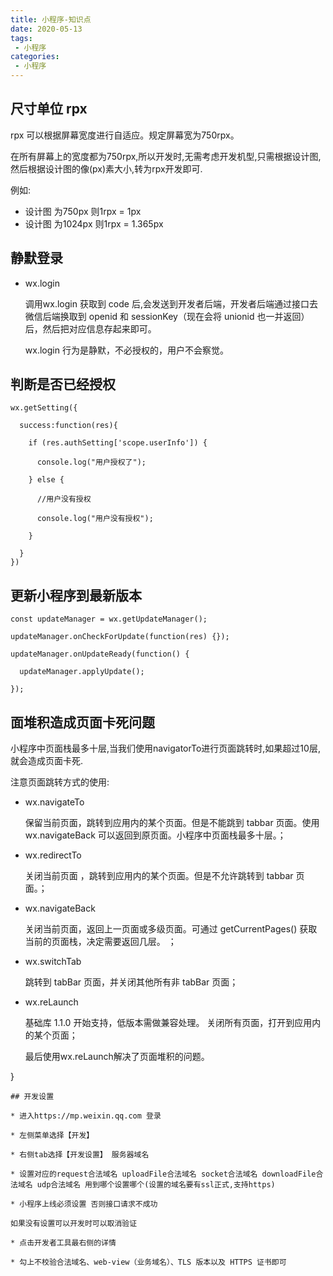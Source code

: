 ```yaml
---
title: 小程序-知识点
date: 2020-05-13
tags:
 - 小程序
categories: 
 - 小程序
---
```


## 尺寸单位 rpx

rpx 可以根据屏幕宽度进行自适应。规定屏幕宽为750rpx。

在所有屏幕上的宽度都为750rpx,所以开发时,无需考虑开发机型,只需根据设计图,然后根据设计图的像(px)素大小,转为rpx开发即可.

例如:
* 设计图 为750px  则1rpx = 1px
* 设计图 为1024px 则1rpx = 1.365px 

## 静默登录
* wx.login
  
  调用wx.login 获取到 code 后,会发送到开发者后端，开发者后端通过接口去微信后端换取到 openid 和 sessionKey（现在会将 unionid 也一并返回）后，然后把对应信息存起来即可。

  wx.login 行为是静默，不必授权的，用户不会察觉。

<!-- 
## 用户登录,获取OpenID和session_key

1.调用 wx.login() 获取 临时登录凭证code ，并回传到开发者服务器。
2.调用 auth.code2Session 接口，换取 用户唯一标识 OpenID 和 会话密钥 session_key。

微信小程序开发获取AppID 和 AppSecret
* 进入https://mp.weixin.qq.com 登录
* 左侧菜单选择【开发】
* 右侧tab选择【开发设置】开发者ID
* AppSecret栏右侧点击重置
会弹出一个二维码，需要开发者扫描二维码才可以重置AppSecret
。出现AppSecret后点击复制，并保存你的AppSecret。
在保存好之前不要进行任何操作。
你退出了这个界面且没保存AppSecret，就只能再重新生成AppSecret了。


```
1.在生命周期或需要的地方调用
wx.login({
  success(res){

    {
      errMsg: "login:ok", 
      code: "0434Fumk2nPLaC0zBTlk26**********"
    }
    // 成功获取code后,发送给后台服务器
    wx.request({
      url: "http://wwww.baidu.com/api/loginCode", // 仅为示例，并非真实的接口地址
      method: "post",
      data: {
        code: res
      },
      headers: {
        "content-type": "application/json" // 默认值
      },
    })
  }
})
2.后台服务器收到 coed后调用auth.code2Session 接口换取用户唯一标识 OpenID 和 会话密钥 session_key。

NodeJs egg框架 例子

const result = await this.ctx.curl('https://api.weixin.qq.com/sns/jscode2session?appid=APPID&secret=SECRET&js_code=' + ctx.code.code + '&grant_type=authorization_code', {
  dataType: 'json',
});
通过result.data 可以获取对应的openid和session_key

``` -->



## 判断是否已经授权
```
wx.getSetting({

  success:function(res){

    if (res.authSetting['scope.userInfo']) {

      console.log("用户授权了");

    } else {

      //用户没有授权

      console.log("用户没有授权");

    }

  }
})

```
<!-- ## 授权登录

使用 button 组件，并将 open-type 指定为 getUserInfo 类型，获取用户基本信息。

当用户点击授权时,可以通过bindgetuserinfo事件函数,获取用户的信息

```
<button
  lang="zh_CN" //注意设置 否则授权拿到的用户地址是中文拼音
  open-type="getUserInfo"
  bindgetuserinfo="bindGetUserInfo"
>登录
</button>

bindGetUserInfo: function () {

  if(e.mp.detail.userInfo){

    //授权成功
    可以获取用户的 名称 性别 语言 国家 省份 城市 头像 以及其他数据 
   
  } else {

    //授权失败
  }
}

```

* lang 的合法值

| 值    | 说明     |
| ----- | -------- |
| en    | 英文     |
| zh_CN | 简体中文 |
| zh_TW | 繁体中文 | -->

## 更新小程序到最新版本

```
const updateManager = wx.getUpdateManager();

updateManager.onCheckForUpdate(function(res) {});

updateManager.onUpdateReady(function() {

  updateManager.applyUpdate();

});

```

## 面堆积造成页面卡死问题

小程序中页面栈最多十层,当我们使用navigatorTo进行页面跳转时,如果超过10层,就会造成页面卡死.

注意页面跳转方式的使用:

* wx.navigateTo 
  
  保留当前页面，跳转到应用内的某个页面。但是不能跳到 tabbar 页面。使用 wx.navigateBack 可以返回到原页面。小程序中页面栈最多十层。；

* wx.redirectTo

  关闭当前页面 ，跳转到应用内的某个页面。但是不允许跳转到 tabbar 页面。；

* wx.navigateBack

  关闭当前页面，返回上一页面或多级页面。可通过 getCurrentPages() 获取当前的页面栈，决定需要返回几层。 ；

* wx.switchTab

  跳转到 tabBar 页面，并关闭其他所有非 tabBar 页面；

* wx.reLaunch

  基础库 1.1.0 开始支持，低版本需做兼容处理。
  关闭所有页面，打开到应用内的某个页面；

  最后使用wx.reLaunch解决了页面堆积的问题。

<!-- ## 授权获取手机号码

1、通过wx.login获取code,从而获取到用户的openID和sessionKey

2、通过getPhoneNumber获取encryptedData，iv 发送给后台服务器 再配合用户的的openID和sessionKey 获取用户手机号

3、通过参数【encryptedData】 、【iv】 、【sessionKey】  请求后台解密获取用户手机号

```

<button 
  class='pop_btn'
  plain="true"
  open-type='getPhoneNumber' 
  bindgetphonenumber="getPhoneNumber"
>获取用户手机号</button>

getPhoneNumber: function (e) {
  if (e.mp.detail.errMsg == "getPhoneNumber:ok") {
    //授权成功 获取encryptedData，iv 发送到后台服务器
    var obj = {
      encryptedData: e.mp.detail.encryptedData,
      iv: e.mp.detail.iv
    };
  } else {
    // 用户拒绝授权
  }
}

NodeJs egg框架 例子

var crypto = require('crypto'); // npm install crypto --save-dev 记得下载 crypto 模块

var session_key = new Buffer('获取的sessionKey', 'base64')

var appId = '小程序appID'

var encryptedData = new Buffer('获取的encryptedData', 'base64')

var iv = new Buffer('获取的iv', 'base64')

try {
  // 解密
  var decipher = crypto.createDecipheriv('aes-128-cbc', session_key, iv)

  // 设置自动 padding 为 true，删除填充补位

  decipher.setAutoPadding(true)

  var decoded = decipher.update(encryptedData', 'binary', 'utf8')

  decoded += decipher.final('utf8')

  decoded = JSON.parse(decoded)

} catch (err) {

  throw new Error('Illegal Buffer')

}

if (decoded.watermark.appid !== appId) {
  throw new Error('Illegal Buffer')
}

if (decoded && decoded.phoneNumber) {
  <!-- 如果为真 获取手机号码成功 -->
}
``` -->
## 开发设置

* 进入https://mp.weixin.qq.com 登录
  
* 左侧菜单选择【开发】
  
* 右侧tab选择【开发设置】 服务器域名
  
* 设置对应的request合法域名 uploadFile合法域名 socket合法域名 downloadFile合法域名 udp合法域名 用到哪个设置哪个(设置的域名要有ssl正式,支持https)

* 小程序上线必须设置 否则接口请求不成功

如果没有设置可以开发时可以取消验证

* 点击开发者工具最右侧的详情
  
* 勾上不校验合法域名、web-view（业务域名）、TLS 版本以及 HTTPS 证书即可


